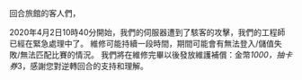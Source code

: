回合旅館的客人們，

2020年4月2日10時40分開始，我們的伺服器遭到了駭客的攻擊，我們的工程師已經在緊急處理中了。
維修可能持續一段時間，期間可能會有無法登入/儲值失敗/無法匹配比賽的情況。
我們將在維修完畢以後發放維護補償：金幣*1000，抽卡券*3，感謝您對逆轉回合的支持和理解。

